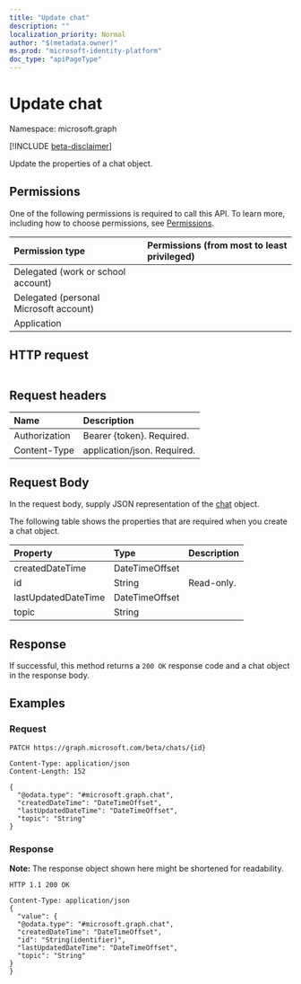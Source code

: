 ```yaml
---
title: "Update chat"
description: ""
localization_priority: Normal
author: "$(metadata.owner)"
ms.prod: "microsoft-identity-platform"
doc_type: "apiPageType"
---
```


# Update chat

Namespace: microsoft.graph

[!INCLUDE [beta-disclaimer](../../includes/beta-disclaimer.md)]

Update the properties of a chat object.

## Permissions

One of the following permissions is required to call this API. To learn more, including how to choose permissions, see [Permissions](/graph/permissions-reference).

| Permission type                        | Permissions (from most to least privileged) |
| :------------------------------------- | :------------------------------------------ |
| Delegated (work or school account)     |                                             |
| Delegated (personal Microsoft account) |                                             |
| Application                            |                                             |

## HTTP request

<!-- {
  "blockType": "ignored"
}
-->

```http

```

## Request headers

| Name          | Description                 |
| :------------ | :-------------------------- |
| Authorization | Bearer {token}. Required.   |
| Content-Type  | application/json. Required. |

## Request Body

In the request body, supply JSON representation of the [chat](../resources/-chat.md) object.

<!-- Actions and Functions -->

<!-- CRUD Methods -->

The following table shows the properties that are required when you create a chat object.

| Property            | Type           | Description |
| :------------------ | :------------- | :---------- |
| createdDateTime     | DateTimeOffset |             |
| id                  | String         | Read-only.  |
| lastUpdatedDateTime | DateTimeOffset |             |
| topic               | String         |             |

## Response

If successful, this method returns a `200 OK` response code and a chat object in the response body.

## Examples

### Request

<!-- {
  "blockType": "request",
  "name": "update_chat"
}
-->

```http
PATCH https://graph.microsoft.com/beta/chats/{id}

Content-Type: application/json
Content-Length: 152

{
  "@odata.type": "#microsoft.graph.chat",
  "createdDateTime": "DateTimeOffset",
  "lastUpdatedDateTime": "DateTimeOffset",
  "topic": "String"
}

```

### Response

**Note:** The response object shown here might be shortened for readability.

<!-- {
  "blockType": "response",
  "truncated": true,
  "@odata.type": "Microsoft.Teams.GraphSvc.chat"
}
-->

```http
HTTP 1.1 200 OK

Content-Type: application/json
{
  "value": {
  "@odata.type": "#microsoft.graph.chat",
  "createdDateTime": "DateTimeOffset",
  "id": "String(identifier)",
  "lastUpdatedDateTime": "DateTimeOffset",
  "topic": "String"
}
}

```
